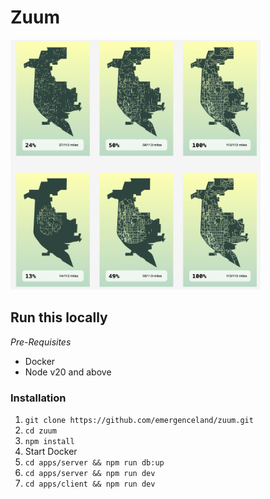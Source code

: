 # Zuum

<img src="image.png" alt="strava pass" width="400" height="400">

## Run this locally

_Pre-Requisites_

- Docker
- Node v20 and above

### Installation

1. `git clone https://github.com/emergenceland/zuum.git`
2. `cd zuum`
3. `npm install`
4. Start Docker
5. `cd apps/server && npm run db:up`
6. `cd apps/server && npm run dev`
7. `cd apps/client && npm run dev`
